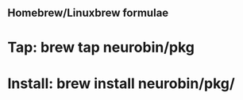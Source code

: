 Homebrew/Linuxbrew formulae
--------------------------

# Tap: brew tap neurobin/pkg

# Install: brew install neurobin/pkg/<package-name>

